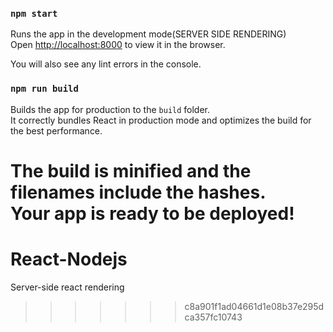 

### `npm start`

Runs the app in the development mode(SERVER SIDE RENDERING)<br />
Open [http://localhost:8000](http://localhost:8000) to view it in the browser.

You will also see any lint errors in the console.


### `npm run build`

Builds the app for production to the `build` folder.<br />
It correctly bundles React in production mode and optimizes the build for the best performance.

The build is minified and the filenames include the hashes.<br />
Your app is ready to be deployed!
=======
# React-Nodejs
Server-side react rendering
>>>>>>> c8a901f1ad04661d1e08b37e295dca357fc10743
